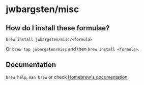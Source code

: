 # jwbargsten/misc

## How do I install these formulae?

`brew install jwbargsten/misc/<formula>`

Or `brew tap jwbargsten/misc` and then `brew install <formula>`.

## Documentation

`brew help`, `man brew` or check [Homebrew's documentation](https://docs.brew.sh).
